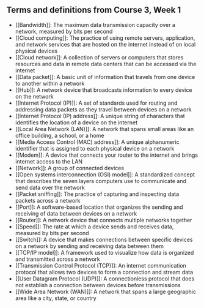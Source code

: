 ## Terms and definitions from Course 3, Week 1

- [[Bandwidth]]: The maximum data transmission capacity over a network, measured by bits per second
- [[Cloud computing]]: The practice of using remote servers, application, and network services that are hosted on the internet instead of on local physical devices
- [[Cloud network]]: A collection of servers or computers that stores resources and data in remote data centers that can be accessed via the internet
- [[Data packet]]: A basic unit of information that travels from one device to another within a network
- [[Hub]]: A network device that broadcasts information to every device on the network
- [[Internet Protocol (IP)]]: A set of standards used for routing and addressing data packets as they travel between devices on a network
- [[Internet Protocol (IP) address]]: A unique string of characters that identifies the location of a device on the internet
- [[Local Area Network (LAN)]]: A network that spans small areas like an office building, a school, or a home
- [[Media Access Control (MAC) address]]: A unique alphanumeric identifier that is assigned to each physical device on a network
- [[Modem]]: A device that connects your router to the internet and brings internet access to the LAN
- [[Network]]: A group of connected devices
- [[Open systems interconnection (OSI) model]]: A standardized concept that describes the seven layers computers use to communicate and send data over the network
- [[Packet sniffing]]: The practice of capturing and inspecting data packets across a network
- [[Port]]: A software-based location that organizes the sending and receiving of data between devices on a network
- [[Router]]: A network device that connects multiple networks together
- [[Speed]]: The rate at which a device sends and receives data, measured by bits per second
- [[Switch]]: A device that makes connections between specific devices on a network by sending and receiving data between them
- [[TCP/IP model]]: A framework used to visualize how data is organized and transmitted across a network
- [[Transmission Control Protocol (TCP)]]: An internet communication protocol that allows two devices to form a connection and stream data
- [[User Datagram Protocol (UDP)]]: A connectionless protocol that does not establish a connection between devices before transmissions
- [[Wide Area Network (WAN)]]: A network that spans a large geographic area like a city, state, or country